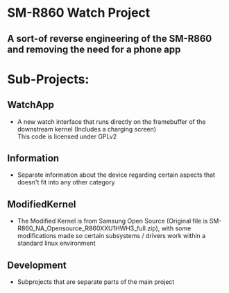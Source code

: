 # SM-R860 Watch Project
## A sort-of reverse engineering of the SM-R860 and removing the need for a phone app

# Sub-Projects:
## WatchApp
- A new watch interface that runs directly on the framebuffer of the downstream kernel (Includes a charging screen) <br>
This code is licensed under GPLv2

## Information
- Separate information about the device regarding certain aspects that doesn't fit into any other category

## ModifiedKernel
- The Modified Kernel is from Samsung Open Source (Original file is SM-R860_NA_Opensource_R860XXU1HWH3_full.zip), with some modifications made so certain subsystems / drivers work within a standard linux environment

## Development
- Subprojects that are separate parts of the main project
